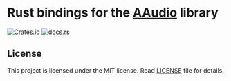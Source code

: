 # Rust bindings for the [AAudio](https://developer.android.com/ndk/guides/audio/aaudio/aaudio) library

[![Crates.io](https://img.shields.io/crates/v/aaudio.svg)](https://crates.io/crates/aaudio) [![docs.rs](https://docs.rs/aaudio/badge.svg)](https://docs.rs/aaudio/)

## License

This project is licensed under the MIT license. Read [LICENSE](LICENSE) file for details.